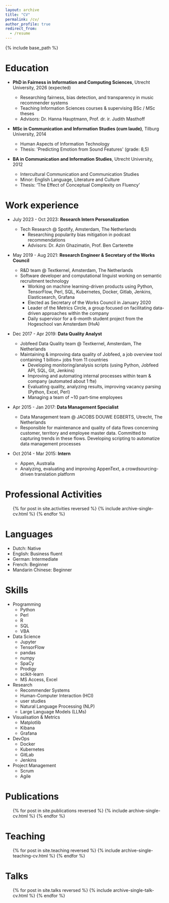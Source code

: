 ```yaml
---
layout: archive
title: "CV"
permalink: /cv/
author_profile: true
redirect_from:
  - /resume
---
```


{% include base_path %}

Education
======
* <b>PhD in Fairness in Information and Computing Sciences</b>, Utrecht University, 2026 (expected)
  * Researching fairness, bias detection, and transparency in music recommender systems 
  * Teaching Information Sciences courses & supervising BSc / MSc theses
  * Advisors: Dr. Hanna Hauptmann, Prof. dr. ir. Judith Masthoff

* <b>MSc in Communication and Information Studies (cum laude)</b>, Tilburg University, 2014
  * Human Aspects of Information Technology
  * Thesis: 'Predicting Emotion from Sound Features' (grade: 8,5)

* <b>BA in Communication and Information Studies</b>, Utrecht University, 2012
  * Intercultural Communication and Communication Studies
  * Minor: English Language, Literature and Culture
  * Thesis: ‘The Effect of Conceptual Complexity on Fluency’ 

Work experience
======
* July 2023 - Oct 2023: <b>Research Intern Personalization</b>
  * Tech Research @ Spotify, Amsterdam, The Netherlands
    * Researching popularity bias mitigation in podcast recommendations
    * Advisors: Dr. Azin Ghazimatin, Prof. Ben Carterette

* May 2019 - Aug 2021: <b>Research Engineer & Secretary of the Works Council</b>
  * R&D team @ Textkernel, Amsterdam, The Netherlands
  * Software developer and computational linguist working on semantic recruitment technology
    * Working on machine learning-driven products using Python, TensorFlow, Perl, SQL, Kubernetes, Docker, Gitlab, Jenkins, Elasticsearch, Grafana
    * Elected as Secretary of the Works Council in January 2020
    * Leader of the Metrics Circle, a group focused on facilitating data-driven approaches within the company
    * Daily supervisor for a 6-month student project from the Hogeschool van Amsterdam (HvA)

* Dec 2017 - Apr 2019: <b>Data Quality Analyst</b>
  * Jobfeed Data Quality team @ Textkernel, Amsterdam, The Netherlands
  * Maintaining & improving data quality of Jobfeed, a job overview tool containing 1 billion+ jobs from 11 countries
    * Developing monitoring/analysis scripts (using Python, Jobfeed API, SQL, Git, Jenkins)
    * Improving and automating internal processes within team & company (automated about 1 fte)
    * Evaluating quality, analyzing results, improving vacancy parsing (Python, Excel, Perl)
    * Managing a team of ~10 part-time employees

* Apr 2015 - Jan 2017: <b>Data Management Specialist</b>
  * Data Management team @ JACOBS DOUWE EGBERTS, Utrecht, The Netherlands
  * Responsible for maintenance and quality of data flows concerning customer, territory and employee master data. Committed to capturing trends in these flows. Developing scripting to automatize data management processes

* Oct 2014 - Mar 2015: <b>Intern</b>
  * Appen, Australia
  * Analyzing, evaluating and improving AppenText, a crowdsourcing-driven translation platform

Professional Activities
======
  <ul>{% for post in site.activities reversed %}
    {% include archive-single-cv.html %}
  {% endfor %}</ul>
  
Languages
======
* Dutch: Native
* English: Business fluent
* German: Intermediate
* French: Beginner
* Mandarin Chinese: Beginner

Skills
======
* Programming
  * Python
  * Perl
  * R
  * SQL
  * VBA
* Data Science
  * Jupyter
  * TensorFlow
  * pandas
  * numpy
  * SpaCy
  * Prodigy
  * scikit-learn
  * MS Access, Excel
* Research
  * Recommender Systems
  * Human-Computer Interaction (HCI)
  * user studies
  * Natural Language Processing (NLP)
  * Large Language Models (LLMs)
* Visualisation & Metrics
  * Matplotlib
  * Kibana
  * Grafana
* DevOps
  * Docker
  * Kubernetes
  * GitLab
  * Jenkins
* Project Management
  * Scrum
  * Agile

Publications
======
  <ul>{% for post in site.publications reversed %}
    {% include archive-single-cv.html %}
  {% endfor %}</ul>

Teaching
======
  <ul>{% for post in site.teaching reversed %}
    {% include archive-single-teaching-cv.html %}
  {% endfor %}</ul>
  
Talks
======
  <ul>{% for post in site.talks reversed %}
    {% include archive-single-talk-cv.html %}
  {% endfor %}</ul>
  

